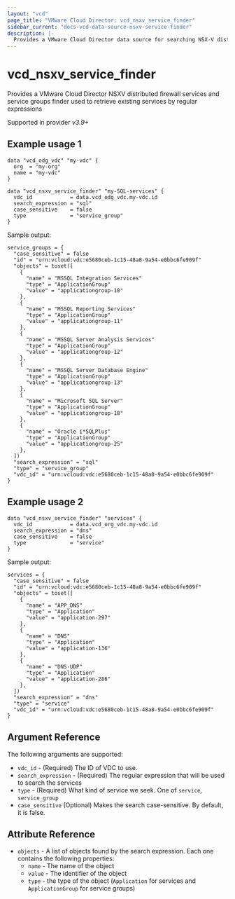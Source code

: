 ```yaml
---
layout: "vcd"
page_title: "VMware Cloud Director: vcd_nsxv_service_finder"
sidebar_current: "docs-vcd-data-source-nsxv-service-finder"
description: |-
  Provides a VMware Cloud Director data source for searching NSX-V distributed firewall services and service groups
---
```


# vcd\_nsxv\_service_finder

Provides a VMware Cloud Director NSXV distributed firewall services and service groups finder
used to retrieve existing services by regular expressions

Supported in provider *v3.9+*

## Example usage 1

```hcl
data "vcd_odg_vdc" "my-vdc" {
  org  = "my-org"
  name = "my-vdc"
}

data "vcd_nsxv_service_finder" "my-SQL-services" {
  vdc_id            = data.vcd_odg_vdc.my-vdc.id
  search_expression = "sql"
  case_sensitive    = false
  type              = "service_group"
}
```

Sample output:

```
service_groups = {
  "case_sensitive" = false
  "id" = "urn:vcloud:vdc:e5680ceb-1c15-48a8-9a54-e0bbc6fe909f"
  "objects" = toset([
    {
      "name" = "MSSQL Integration Services"
      "type" = "ApplicationGroup"
      "value" = "applicationgroup-10"
    },
    {
      "name" = "MSSQL Reporting Services"
      "type" = "ApplicationGroup"
      "value" = "applicationgroup-11"
    },
    {
      "name" = "MSSQL Server Analysis Services"
      "type" = "ApplicationGroup"
      "value" = "applicationgroup-12"
    },
    {
      "name" = "MSSQL Server Database Engine"
      "type" = "ApplicationGroup"
      "value" = "applicationgroup-13"
    },
    {
      "name" = "Microsoft SQL Server"
      "type" = "ApplicationGroup"
      "value" = "applicationgroup-18"
    },
    {
      "name" = "Oracle i*SQLPlus"
      "type" = "ApplicationGroup"
      "value" = "applicationgroup-25"
    },
  ])
  "search_expression" = "sql"
  "type" = "service_group"
  "vdc_id" = "urn:vcloud:vdc:e5680ceb-1c15-48a8-9a54-e0bbc6fe909f"
}
```

## Example usage 2

```hcl
data "vcd_nsxv_service_finder" "services" {
  vdc_id            = data.vcd_org_vdc.my-vdc.id
  search_expression = "dns"
  case_sensitive    = false
  type              = "service"
}
```

Sample output:

```
services = {
  "case_sensitive" = false
  "id" = "urn:vcloud:vdc:e5680ceb-1c15-48a8-9a54-e0bbc6fe909f"
  "objects" = toset([
    {
      "name" = "APP_DNS"
      "type" = "Application"
      "value" = "application-297"
    },
    {
      "name" = "DNS"
      "type" = "Application"
      "value" = "application-136"
    },
    {
      "name" = "DNS-UDP"
      "type" = "Application"
      "value" = "application-286"
    },
  ])
  "search_expression" = "dns"
  "type" = "service"
  "vdc_id" = "urn:vcloud:vdc:e5680ceb-1c15-48a8-9a54-e0bbc6fe909f"
}
```

## Argument Reference

The following arguments are supported:

* `vdc_id` - (Required) The ID of VDC to use.
* `search_expression` - (Required) The regular expression that will be used to search the services
* `type` - (Required) What kind of service we seek. One of `service`, `service_group`
* `case_sensitive` (Optional) Makes the search case-sensitive. By default, it is false.

## Attribute Reference

* `objects` - A list of objects found by the search expression. Each one contains the following properties:
  * `name` - The name of the object
  * `value` - The identifier of the object
  * `type` - the type of the object (`Application` for services and `ApplicationGroup` for service groups)
